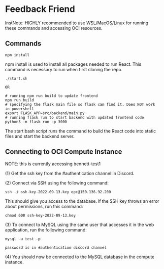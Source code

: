 # Feedback Friend

InstNote: HIGHLY recommended to use WSL/MacOS/Linux for running these commands and accessing OCI resources.

## Commands

    npm install

npm install is used to install all packages needed to run React. This command is necessary to run when first cloning the repo.

    ./start.sh

    OR

    # running npm run build to update frontend
    npm run build
    # specifying the flask main file so flask can find it. Does NOT work in powershell
    export FLASK_APP=src/backend/main.py
    # running flask run to start backend with updated frontend code
    python3 -m flask run -p 3000

The start bash script runs the command to build the React code into static files and start the backend server.

## Connecting to OCI Compute Instance

NOTE: this is currently accessing bennett-test1

(1) Get the ssh key from the #authentication channel in Discord.

(2) Connect via SSH using the following command:

    ssh -i ssh-key-2022-09-13.key opc@150.136.92.200

This should give you access to the database. If the SSH key throws an error about permissions, run this command:

    chmod 600 ssh-key-2022-09-13.key

(3) To connect to MySQL using the same user that accesses it in the web application, run the following command:

    mysql -u test -p

    password is in #authentication discord channel

(4) You should now be connected to the MySQL database in the compute instance.



